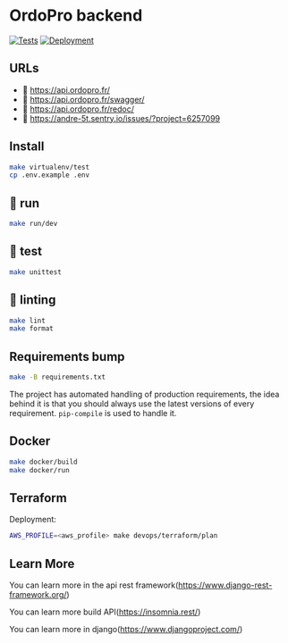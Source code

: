 # OrdoPro backend

[![Tests](https://github.com/mynotif/mynotif-backend/actions/workflows/tests.yml/badge.svg)](https://github.com/mynotif/mynotif-backend/actions/workflows/tests.yml)
[![Deployment](https://github.com/mynotif/mynotif-backend/actions/workflows/deployment.yml/badge.svg)](https://github.com/mynotif/mynotif-backend/actions/workflows/deployment.yml)

## URLs

- :tada: https://api.ordopro.fr/
- :memo: https://api.ordopro.fr/swagger/
- :memo: https://api.ordopro.fr/redoc/
- :goal_net: https://andre-5t.sentry.io/issues/?project=6257099

## Install

```sh
make virtualenv/test
cp .env.example .env
```

## :tada: run

```sh
make run/dev
```

## :test_tube: test

```sh
make unittest
```

## :rotating_light: linting

```sh
make lint
make format
```

## Requirements bump

```sh
make -B requirements.txt
```

The project has automated handling of production requirements, the idea behind it is that
you should always use the latest versions of every requirement.
`pip-compile` is used to handle it.

## Docker

```sh
make docker/build
make docker/run
```

## Terraform

Deployment:

```sh
AWS_PROFILE=<aws_profile> make devops/terraform/plan
```

## Learn More

You can learn more in the api rest framework(https://www.django-rest-framework.org/)

You can learn more build API(https://insomnia.rest/)

You can learn more in django(https://www.djangoproject.com/)

